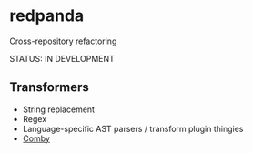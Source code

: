 # redpanda

Cross-repository refactoring

STATUS: IN DEVELOPMENT

## Transformers

- String replacement
- Regex
- Language-specific AST parsers / transform plugin thingies
- [Comby](https://comby.dev)
